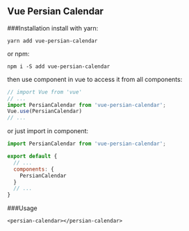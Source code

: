 ## Vue Persian Calendar

###Installation
install with yarn:
```
yarn add vue-persian-calendar
```
or npm:
```
npm i -S add vue-persian-calendar
```
then use component in vue to access it from all components:
 ```js
// import Vue from 'vue'
// ...
import PersianCalendar from 'vue-persian-calendar';
Vue.use(PersianCalendar)
// ...
```

or just import in component:
```js
import PersianCalendar from 'vue-persian-calendar';

export default {
  // ...
  components: {
    PersianCalendar
  }
  // ...
}
```
###Usage
```vue
<persian-calendar></persian-calendar>
```